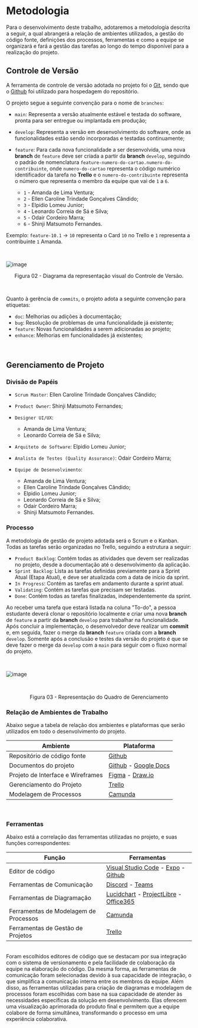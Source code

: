 # Metodologia


Para o desenvolvimento deste trabalho, adotaremos a metodologia descrita a seguir, a qual abrangerá a relação de ambientes utilizados, a gestão do código fonte, definições dos processos, ferramentas e como a equipe se organizará e fará a gestão das tarefas ao longo do tempo disponível para a realização do projeto.

<!-- ## Relação de Ambientes de Trabalho
#
Os artefatos do projeto são desenvolvidos a partir de diversas plataformas e a relação dos ambientes com seu respectivo propósito deverá ser apresentada em uma tabela que especifica que detalha Ambiente, Plataforma e Link de Acesso. 
Nota: Vide documento modelo do estudo de caso "Portal de Notícias" e defina também os ambientes e frameworks que serão utilizados no desenvolvimento de aplicações móveis. -->

## Controle de Versão

A ferramenta de controle de versão adotada no projeto foi o
[Git](https://git-scm.com/), sendo que o [Github](https://github.com)
foi utilizado para hospedagem do repositório.

O projeto segue a seguinte convenção para o nome de `branches`:

- `main`: Representa a versão atualmente estável e testada do software, pronta para ser entregue ou implantada em produção;
- `develop`: Representa a versão em desenvolvimento do software, onde as funcionalidades estão sendo incorporadas e testadas continuamente;
- `feature`: Para cada nova funcionalidade a ser desenvolvida, uma nova **branch** de `feature` deve ser criada a partir da **branch** `develop`, seguindo o padrão de nomenclatura `feature-numero-do-cartao.numero-do-contribuinte`, onde `numero-do-cartao` representa o código numérico identificador da tarefa no **Trello** e o `numero-do-contribuinte` representa o número que representa o membro da equipe que vai de `1` a `6`.

   - `1` - Amanda de Lima Ventura;
   - `2` - Ellen Caroline Trindade Gonçalves Cândido;
   - `3` - Elpidio Lomeu Junior;
   - `4` - Leonardo Correia de Sá e Silva;
   - `5` - Odair Cordeiro Marra;
   - `6` - Shinji Matsumoto Fernandes.

Exemplo:
`feature-10.1` -> `10` representa o Card `10` no Trello e `1` representa a contribuinte `1` Amanda.

<br>

![image](https://user-images.githubusercontent.com/107289791/230728090-bf0a77e2-cdf7-484d-8337-f5d9fd81ef40.png)
<p align="center">Figura 02 - Diagrama da representação visual do Controle de Versão.</p>

<br>

Quanto à gerência de `commits`, o projeto adota a seguinte convenção para etiquetas:

- `doc`: Melhorias ou adições à documentação;
- `bug`: Resolução de problemas de uma funcionalidade já existente;
- `feature`: Novas funcionalidades a serem adicionadas ao projeto;
- `enhance`: Melhorias em funcionalidades já existentes;
<br>

## Gerenciamento de Projeto

### Divisão de Papéis

 - `Scrum Master`: Ellen Caroline Trindade Gonçalves Cândido;
 - `Product Owner`: Shinji Matsumoto Fernandes;

 - `Designer UI/UX`: 
    - Amanda de Lima Ventura;
    - Leonardo Correia de Sá e Silva;

 - `Arquiteto de Software`: Elpidio Lomeu Junior;
 - `Analista de Testes (Quality Assurance)`: Odair Cordeiro Marra;
 
 - `Equipe de Desenvolvimento`: 
   - Amanda de Lima Ventura;
   - Ellen Caroline Trindade Gonçalves Cândido;
   - Elpidio Lomeu Junior;
   - Leonardo Correia de Sá e Silva;
   - Odair Cordeiro Marra;
   - Shinji Matsumoto Fernandes.


### Processo

A metodologia de gestão de projeto adotada será o Scrum e o Kanban. Todas as tarefas serão organizadas no Trello, seguindo a estrutura a seguir:

- `Product Backlog`: Contém todas as atividades que devem ser realizadas no projeto, desde a documentação até o desenvolvimento da aplicação.
- `Sprint Backlog`: Lista as tarefas definidas previamente para a Sprint Atual (Etapa Atual), e deve ser atualizada com a data de início da sprint.
- `In Progress`: Contém as tarefas em andamento durante a sprint atual.
- `Validating`: Contém as tarefas que precisam ser testadas.
- `Done`: Contém todas as tarefas finalizadas, independentemente da sprint.

Ao receber uma tarefa que estará listada na coluna "To-do", a pessoa estudante deverá clonar o repositório localmente e criar uma nova **branch** de `feature` a partir da **branch** `develop` para trabalhar na funcionalidade. Após concluir a implementação, o desenvolvedor deve realizar um **commit** e, em seguida, fazer o merge da **branch** `feature` criada com a **branch** `develop`. Somente após a conclusão e testes da versão do projeto é que se deve fazer o merge da `develop` com a `main` para seguir com o fluxo normal do projeto.

<br>

![image](https://github.com/ICEI-PUC-Minas-PMV-ADS/pmv-ads-2024-1-e4-t1-2care/assets/107289791/e1f39d0c-a63b-45d1-a902-9794a2b7bbb5)



<br>

<p align="center">Figura 03 - Representação do Quadro de Gerenciamento</p align="center">

### Relação de Ambientes de Trabalho

Abaixo segue a tabela de relação dos ambientes e plataformas que serão utilizados em todo o desenvolvimento do projeto.

| Ambiente                        | Plataforma           |
|---------------------------------|----------------------|
| Repositório de código fonte     | [Github](https://github.com/)               |
| Documentos do projeto           | [Github](https://github.com/) - [Google Docs](https://www.google.com/docs/about/)              |
| Projeto de Interface e Wireframes | [Figma](https://www.figma.com/) - [Draw.io](https://app.diagrams.net/)             |
| Gerenciamento do Projeto        | [Trello](https://trello.com/pt-BR) |
| Modelagem de Processos          | [Camunda](https://console.cloud.camunda.io/)              |

<br>

### Ferramentas

Abaixo está a correlação das ferramentas utilizadas no projeto, e suas funções correspondentes:

| Função                                 | Ferramentas                                      |
|----------------------------------------|--------------------------------------------------|
| Editor de código                        | [Visual Studio Code](https://code.visualstudio.com/) - [Expo](https://expo.dev/) - [Github](https://github.com/)   |
| Ferramentas de Comunicação              | [Discord](https://discord.com/) - [Teams](https://www.microsoft.com/pt-br/microsoft-teams/)                             |
| Ferramentas de Diagramação              | [Lucidchart](https://www.lucidchart.com/pages/pt) - [ProjectLibre](https://www.projectlibre.com/) - [Office365](https://www.office.com/)                         |
| Ferramentas de Modelagem de Processos   | [Camunda](https://console.cloud.camunda.io/)                             |
| Ferramentas de Gestão de Projetos       | [Trello](https://trello.com/pt-BR)                                     |

<br>
Foram escolhidos editores de código que se destacam por sua integração com o sistema de versionamento e pela facilidade de colaboração da equipe na elaboração do código. Da mesma forma, as ferramentas de comunicação foram selecionadas devido à sua capacidade de integração, o que simplifica a comunicação interna entre os membros da equipe.
Além disso, as ferramentas utilizadas para criação de diagramas e modelagem de processos foram escolhidas com base na sua capacidade de atender às necessidades específicas da solução em desenvolvimento. Elas oferecem uma visualização aprimorada do produto final e permitem que a equipe colabore de forma simultânea, transformando o processo em uma experiência colaborativa.
